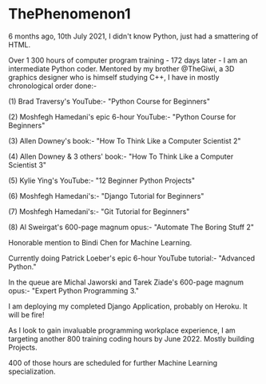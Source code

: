 # ThePhenomenon1

6 months ago, 10th July 2021, I didn't know Python, just had a smattering of HTML.

Over 1 300 hours of computer program training - 172 days later - I am an intermediate Python coder.
Mentored by my brother @TheGiwi, a 3D graphics designer who is himself studying C++, I have in mostly chronological order done:-

(1) Brad Traversy's YouTube:-  "Python Course for Beginners"

(2) Moshfegh Hamedani's epic 6-hour YouTube:- "Python Course for Beginners"

(3) Allen Downey's book:- "How To Think Like a Computer Scientist 2"

(4) Allen Downey & 3 others' book:- "How To Think Like a Computer Scientist 3"

(5) Kylie Ying's YouTube:- "12 Beginner Python Projects" 

(6) Moshfegh Hamedani's:- "Django Tutorial for Beginners" 

(7) Moshfegh Hamedani's:- "Git Tutorial for Beginners"

(8) Al Sweirgat's 600-page magnum opus:- "Automate The Boring Stuff 2"

Honorable mention to Bindi Chen for Machine Learning.

Currently doing Patrick Loeber's epic 6-hour YouTube tutorial:- "Advanced Python."

In the queue are Michal Jaworski and Tarek Ziade's 600-page magnum opus:- "Expert Python Programming 3."

I am deploying my completed Django Application, probably on Heroku. It will be fire!

As I look to gain invaluable programming workplace experience, I am targeting another 800 training coding hours by June 2022.
Mostly building Projects.

400 of those hours are scheduled for further Machine Learning specialization.
